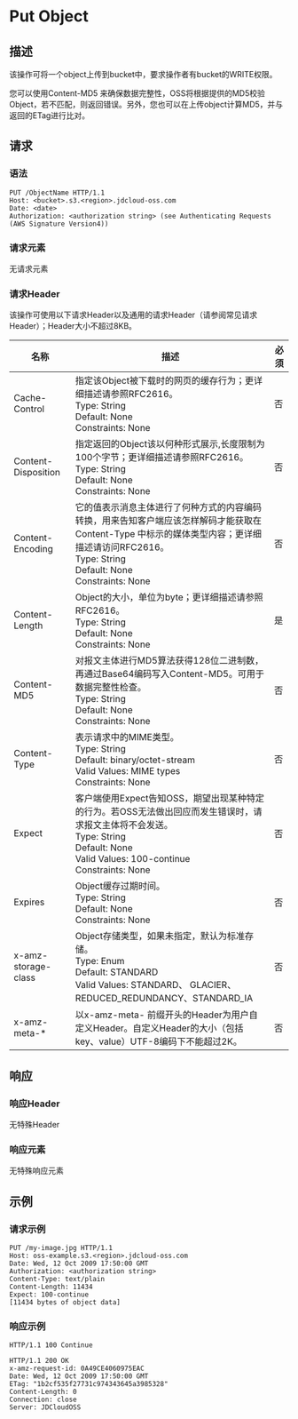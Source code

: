 # Put Object

## 描述
该操作可将一个object上传到bucket中，要求操作者有bucket的WRITE权限。

您可以使用Content-MD5 来确保数据完整性，OSS将根据提供的MD5校验Object，若不匹配，则返回错误。另外，您也可以在上传object计算MD5，并与返回的ETag进行比对。

## 请求
### 语法
```
PUT /ObjectName HTTP/1.1
Host: <bucket>.s3.<region>.jdcloud-oss.com
Date: <date>
Authorization: <authorization string> (see Authenticating Requests (AWS Signature Version4))
```

### 请求元素
无请求元素

### 请求Header
该操作可使用以下请求Header以及通用的请求Header（请参阅常见请求Header）；Header大小不超过8KB。

名称|描述|必须
---|---|---
Cache-Control|指定该Object被下载时的网页的缓存行为；更详细描述请参照RFC2616。<br>Type: String<br>Default: None<br>Constraints: None|否
Content-Disposition|指定返回的Object该以何种形式展示,长度限制为100个字节；更详细描述请参照RFC2616。<br>Type: String<br>Default: None<br>Constraints: None|否
Content-Encoding|它的值表示消息主体进行了何种方式的内容编码转换，用来告知客户端应该怎样解码才能获取在 Content-Type 中标示的媒体类型内容；更详细描述请访问RFC2616。<br>Type: String<br>Default: None<br>Constraints: None|否
Content-Length|Object的大小，单位为byte；更详细描述请参照RFC2616。<br>Type: String<br>Default: None<br>Constraints: None|是
Content-MD5|对报文主体进行MD5算法获得128位二进制数，再通过Base64编码写入Content-MD5。可用于数据完整性检查。<br>Type: String<br>Default: None<br>Constraints: None|否
Content-Type|表示请求中的MIME类型。<br>Type: String<br>Default: binary/octet-stream<br>Valid Values: MIME types<br>Constraints: None|否
Expect|客户端使用Expect告知OSS，期望出现某种特定的行为。若OSS无法做出回应而发生错误时，请求报文主体将不会发送。<br>Type: String<br>Default: None<br>Valid Values: 100-continue<br>Constraints: None|否
Expires|Object缓存过期时间。<br>Type: String<br>Default: None<br>Constraints: None|否
x-amz-storage-class| Object存储类型，如果未指定，默认为标准存储。<br>Type: Enum<br>Default: STANDARD<br>Valid Values: STANDARD、 GLACIER、REDUCED_REDUNDANCY、STANDARD_IA|否
x-amz-meta-\*|以x-amz-meta- 前缀开头的Header为用户自定义Header。自定义Header的大小（包括key、value）UTF-8编码下不能超过2K。|否

## 响应
### 响应Header
无特殊Header

### 响应元素
无特殊响应元素

## 示例
### 请求示例
```
PUT /my-image.jpg HTTP/1.1
Host: oss-example.s3.<region>.jdcloud-oss.com 
Date: Wed, 12 Oct 2009 17:50:00 GMT
Authorization: <authorization string>
Content-Type: text/plain
Content-Length: 11434
Expect: 100-continue
[11434 bytes of object data]
```
### 响应示例
```
HTTP/1.1 100 Continue

HTTP/1.1 200 OK
x-amz-request-id: 0A49CE4060975EAC
Date: Wed, 12 Oct 2009 17:50:00 GMT
ETag: "1b2cf535f27731c974343645a3985328"
Content-Length: 0
Connection: close
Server: JDCloudOSS
```
